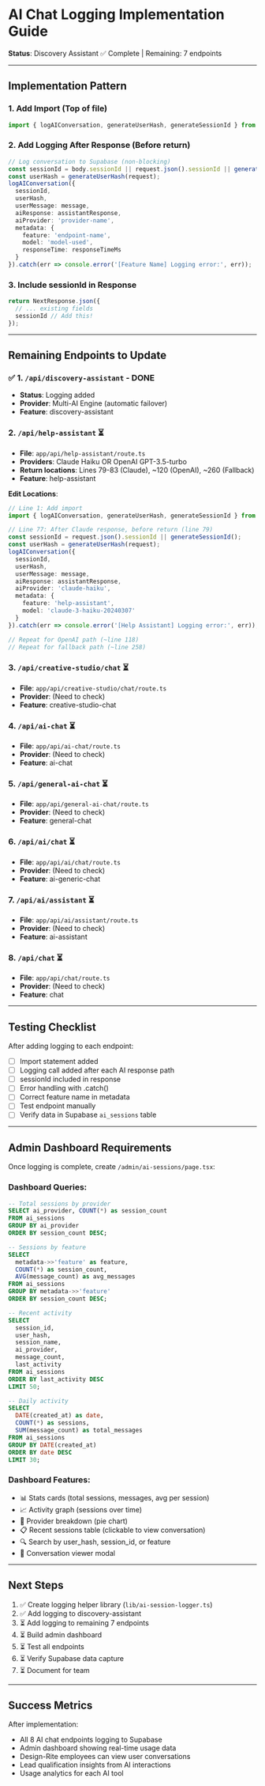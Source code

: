 # AI Chat Logging Implementation Guide

**Status**: Discovery Assistant ✅ Complete | Remaining: 7 endpoints

---

## Implementation Pattern

### 1. Add Import (Top of file)
```typescript
import { logAIConversation, generateUserHash, generateSessionId } from '../../../lib/ai-session-logger';
```

### 2. Add Logging After Response (Before return)
```typescript
// Log conversation to Supabase (non-blocking)
const sessionId = body.sessionId || request.json().sessionId || generateSessionId();
const userHash = generateUserHash(request);
logAIConversation({
  sessionId,
  userHash,
  userMessage: message,
  aiResponse: assistantResponse,
  aiProvider: 'provider-name',
  metadata: {
    feature: 'endpoint-name',
    model: 'model-used',
    responseTime: responseTimeMs
  }
}).catch(err => console.error('[Feature Name] Logging error:', err));
```

### 3. Include sessionId in Response
```typescript
return NextResponse.json({
  // ... existing fields
  sessionId // Add this!
});
```

---

## Remaining Endpoints to Update

### ✅ 1. `/api/discovery-assistant` - DONE
- **Status**: Logging added
- **Provider**: Multi-AI Engine (automatic failover)
- **Feature**: discovery-assistant

### 2. `/api/help-assistant` ⏳
- **File**: `app/api/help-assistant/route.ts`
- **Providers**: Claude Haiku OR OpenAI GPT-3.5-turbo
- **Return locations**: Lines 79-83 (Claude), ~120 (OpenAI), ~260 (Fallback)
- **Feature**: help-assistant

**Edit Locations**:
```typescript
// Line 1: Add import
import { logAIConversation, generateUserHash, generateSessionId } from '../../../lib/ai-session-logger';

// Line 77: After Claude response, before return (line 79)
const sessionId = request.json().sessionId || generateSessionId();
const userHash = generateUserHash(request);
logAIConversation({
  sessionId,
  userHash,
  userMessage: message,
  aiResponse: assistantResponse,
  aiProvider: 'claude-haiku',
  metadata: {
    feature: 'help-assistant',
    model: 'claude-3-haiku-20240307'
  }
}).catch(err => console.error('[Help Assistant] Logging error:', err));

// Repeat for OpenAI path (~line 118)
// Repeat for fallback path (~line 258)
```

### 3. `/api/creative-studio/chat` ⏳
- **File**: `app/api/creative-studio/chat/route.ts`
- **Provider**: (Need to check)
- **Feature**: creative-studio-chat

### 4. `/api/ai-chat` ⏳
- **File**: `app/api/ai-chat/route.ts`
- **Provider**: (Need to check)
- **Feature**: ai-chat

### 5. `/api/general-ai-chat` ⏳
- **File**: `app/api/general-ai-chat/route.ts`
- **Provider**: (Need to check)
- **Feature**: general-chat

### 6. `/api/ai/chat` ⏳
- **File**: `app/api/ai/chat/route.ts`
- **Provider**: (Need to check)
- **Feature**: ai-generic-chat

### 7. `/api/ai/assistant` ⏳
- **File**: `app/api/ai/assistant/route.ts`
- **Provider**: (Need to check)
- **Feature**: ai-assistant

### 8. `/api/chat` ⏳
- **File**: `app/api/chat/route.ts`
- **Provider**: (Need to check)
- **Feature**: chat

---

## Testing Checklist

After adding logging to each endpoint:

- [ ] Import statement added
- [ ] Logging call added after each AI response path
- [ ] sessionId included in response
- [ ] Error handling with .catch()
- [ ] Correct feature name in metadata
- [ ] Test endpoint manually
- [ ] Verify data in Supabase `ai_sessions` table

---

## Admin Dashboard Requirements

Once logging is complete, create `/admin/ai-sessions/page.tsx`:

### Dashboard Queries:
```sql
-- Total sessions by provider
SELECT ai_provider, COUNT(*) as session_count
FROM ai_sessions
GROUP BY ai_provider
ORDER BY session_count DESC;

-- Sessions by feature
SELECT
  metadata->>'feature' as feature,
  COUNT(*) as session_count,
  AVG(message_count) as avg_messages
FROM ai_sessions
GROUP BY metadata->>'feature'
ORDER BY session_count DESC;

-- Recent activity
SELECT
  session_id,
  user_hash,
  session_name,
  ai_provider,
  message_count,
  last_activity
FROM ai_sessions
ORDER BY last_activity DESC
LIMIT 50;

-- Daily activity
SELECT
  DATE(created_at) as date,
  COUNT(*) as sessions,
  SUM(message_count) as total_messages
FROM ai_sessions
GROUP BY DATE(created_at)
ORDER BY date DESC
LIMIT 30;
```

### Dashboard Features:
- 📊 Stats cards (total sessions, messages, avg per session)
- 📈 Activity graph (sessions over time)
- 🎯 Provider breakdown (pie chart)
- 📋 Recent sessions table (clickable to view conversation)
- 🔍 Search by user_hash, session_id, or feature
- 💬 Conversation viewer modal

---

## Next Steps

1. ✅ Create logging helper library (`lib/ai-session-logger.ts`)
2. ✅ Add logging to discovery-assistant
3. ⏳ Add logging to remaining 7 endpoints
4. ⏳ Build admin dashboard
5. ⏳ Test all endpoints
6. ⏳ Verify Supabase data capture
7. ⏳ Document for team

---

## Success Metrics

After implementation:
- All 8 AI chat endpoints logging to Supabase
- Admin dashboard showing real-time usage data
- Design-Rite employees can view user conversations
- Lead qualification insights from AI interactions
- Usage analytics for each AI tool
